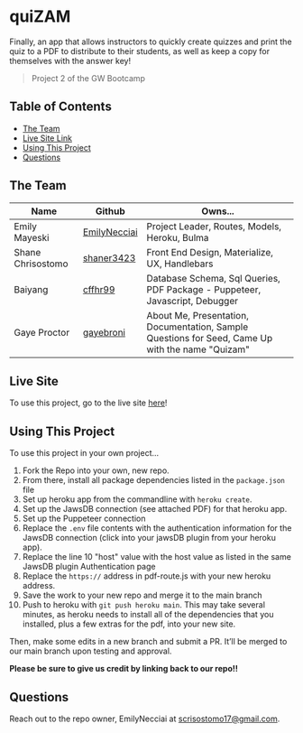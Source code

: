 # quiZAM

Finally, an app that allows instructors to quickly create quizzes and print the quiz to a PDF to distribute to their students, as well as keep a copy for themselves with the answer key!

> Project 2 of the GW Bootcamp

## Table of Contents
  - [The Team](#the-team)
  - [Live Site Link](#live-site)
  - [Using This Project](#using-this-project)
  - [Questions](#questions)

## The Team

| Name | Github | Owns... | 
| ---- | ------ | --------|
| Emily Mayeski | [EmilyNecciai](https://www.github.com/EmilyNecciai) | Project Leader, Routes, Models, Heroku, Bulma | 
| Shane Chrisostomo | [shaner3423](https://github.com/shaner3423) | Front End Design, Materialize, UX, Handlebars |
| Baiyang | [cffhr99](https://github.com/cffhr99) | Database Schema, Sql Queries, PDF Package - Puppeteer, Javascript, Debugger |
| Gaye Proctor | [gayebroni](https://github.com/gayebroni) | About Me, Presentation, Documentation, Sample Questions for Seed, Came Up with the name "Quizam" |

## Live Site 
To use this project, go to the live site [here](https://quizam.herokuapp.com/)!

## Using This Project
To use this project in your own project...
1. Fork the Repo into your own, new repo.
2. From there,  install all package dependencies listed in the `package.json` file
3. Set up heroku app from the commandline with `heroku create`.
4. Set up the JawsDB connection (see attached PDF) for that heroku app.
5. Set up the Puppeteer connection
6. Replace the `.env` file contents with the authentication information for the JawsDB connection (click into your jawsDB plugin from your heroku app).
7. Replace the line 10 "host" value with the host value as listed in the same JawsDB plugin Authentication page
8. Replace the `https://` address in pdf-route.js with your new heroku address.
9. Save the work to your new repo and merge it to the main branch
10. Push to heroku with `git push heroku main`. This may take several minutes, as heroku needs to install all of the dependencies that you installed, plus a few extras for the pdf, into your new site.

Then, make some edits in a new branch and submit a PR. It’ll be merged to our main branch upon testing and approval.

**Please be sure to give us credit by linking back to our repo!!**

## Questions
Reach out to the repo owner, EmilyNecciai at scrisostomo17@gmail.com.



